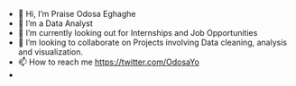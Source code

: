 - 👋 Hi, I’m Praise Odosa Eghaghe
- 👀 I’m a Data Analyst
- 🌱 I’m currently looking out for Internships and Job Opportunities
- 💞️ I’m looking to collaborate on Projects involving Data cleaning, analysis and visualization.
- 📫 How to reach me https://twitter.com/OdosaYo
- 



<!---
JusttOdosa/JusttOdosa is a ✨ special ✨ repository because its `README.md` (this file) appears on your GitHub profile.
You can click the Preview link to take a look at your changes.
--->
